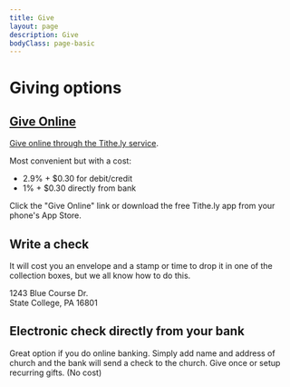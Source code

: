 ```yaml
---
title: Give
layout: page
description: Give
bodyClass: page-basic
---
```


# Giving options

## [Give Online](https://tithe.ly/give?c=1375190)
[Give online through the Tithe.ly service](https://tithe.ly/give?c=1375190).

Most convenient but with a cost:
* 2.9% + $0.30 for debit/credit
* 1% + $0.30 directly from bank

Click the "Give Online" link or download the free Tithe.ly app from your phone's App Store.

## Write a check

It will cost you an envelope and a stamp or time to drop it in one of the collection boxes, but we all know how to do this.

<div class="call">
  <div class="call-box-top">
1243 Blue Course Dr.<br/>
State College, PA 16801
  </div>
</div>

## Electronic check directly from your bank

Great option if you do online banking.  Simply add name and address of church and the bank will send a check to the church. 
Give once or setup recurring gifts.  (No cost)


